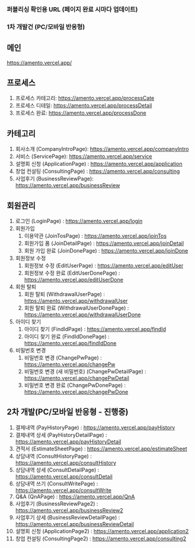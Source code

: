 ### 퍼블리싱 확인용 URL (페이지 완료 시마다 업데이트)

### 1차 개발건 (PC/모바일 반응형)

## 메인
https://amento.vercel.app/

## 프로세스

1. 프로세스 카테고리: https://amento.vercel.app/processCate
2. 프로세스 디테일: https://amento.vercel.app/processDetail
3. 프로세스 완료: https://amento.vercel.app/processDone

## 카테고리

1. 회사소개 (CompanyIntroPage): https://amento.vercel.app/companyIntro
2. 서비스 (ServicePage): https://amento.vercel.app/service
3. 설명회 신청 (ApplicationPage) : https://amento.vercel.app/application
4. 창업 컨설팅 (ConsultingPage) : https://amento.vercel.app/consulting
5. 사업후기 (BusinessReviewPage): https://amento.vercel.app/businessReview

## 회원관리

1. 로그인 (LoginPage) : https://amento.vercel.app/login
2. 회원가입 
    1. 이용약관 (JoinTosPage) : https://amento.vercel.app/joinTos
    2. 회원가입 폼 (JoinDetailPage) : https://amento.vercel.app/joinDetail
    3. 회원 가입 완료 (JoinDonePage) : https://amento.vercel.app/joinDone
3. 회원정보 수정
    1. 회원정보 수정 (EditUserPage) : https://amento.vercel.app/editUser
    2. 회원정보 수정 완료 (EditUserDonePage) : https://amento.vercel.app/editUserDone
4. 회원 탈퇴
    1. 회원 탈퇴 (WithdrawalUserPage) : https://amento.vercel.app/withdrawalUser
    2. 회원 탈퇴 완료 (WithdrawalUserDonePage) : https://amento.vercel.app/withdrawalUserDone
5. 아이디 찾기
    1. 아이디 찾기 (FindIdPage) : https://amento.vercel.app/findId
    2. 아이디 찾기 완료 (FindIdDonePage) : https://amento.vercel.app/findIdDone
6. 비밀번호 변경 
    1. 비밀번호 변경 (ChangePwPage) : https://amento.vercel.app/changePw
    2. 비밀번호 변경 (새 비밀번호) (ChangePwDetailPage) : https://amento.vercel.app/changePwDetail
    3. 비밀번호 변경 완료 (ChangePwDonePage)  : https://amento.vercel.app/changePwDone

## 2차 개발(PC/모바일 반응형 - 진행중)
1. 결제내역 (PayHistoryPage) : https://amento.vercel.app/payHistory
2. 결제내역 상세 (PayHistoryDetailPage) : https://amento.vercel.app/payHistoryDetail
3. 견적서 (EstimateSheetPage) : https://amento.vercel.app/estimateSheet
4. 상담내역 (ConsultHistoryPage) :  https://amento.vercel.app/consultHistory
5. 상담내역 상세 (ConsultDetailPage) : https://amento.vercel.app/consultDetail
6. 상담내역 쓰기 (ConsultWritePage) : https://amento.vercel.app/consultWrite
7. Q&A (QnAPage) : https://amento.vercel.app/QnA
8. 사업후기 (BusinessReviewPage2) :  https://amento.vercel.app/businessReview2
9. 사업후기 상세 (BusinessReviewDetailPage) : https://amento.vercel.app/businessReviewDetail
10. 설명회 신청 (ApplicationPage2) : https://amento.vercel.app/application2
11. 창업 컨설팅 (ConsultingPage2) : https://amento.vercel.app/consulting2

